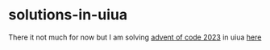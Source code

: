 # solutions-in-uiua

There it not much for now but I am solving [advent of code 2023](https://adventofcode.com/2023/) in uiua [here](https://github.com/andrewkraevskii/advent-of-code-2023/)
